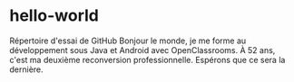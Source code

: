# hello-world
Répertoire d'essai de GitHub
Bonjour le monde, je me forme au développement sous Java et Android avec OpenClassrooms.
À 52 ans, c'est ma deuxième reconversion professionnelle. Espérons que ce sera la dernière.
